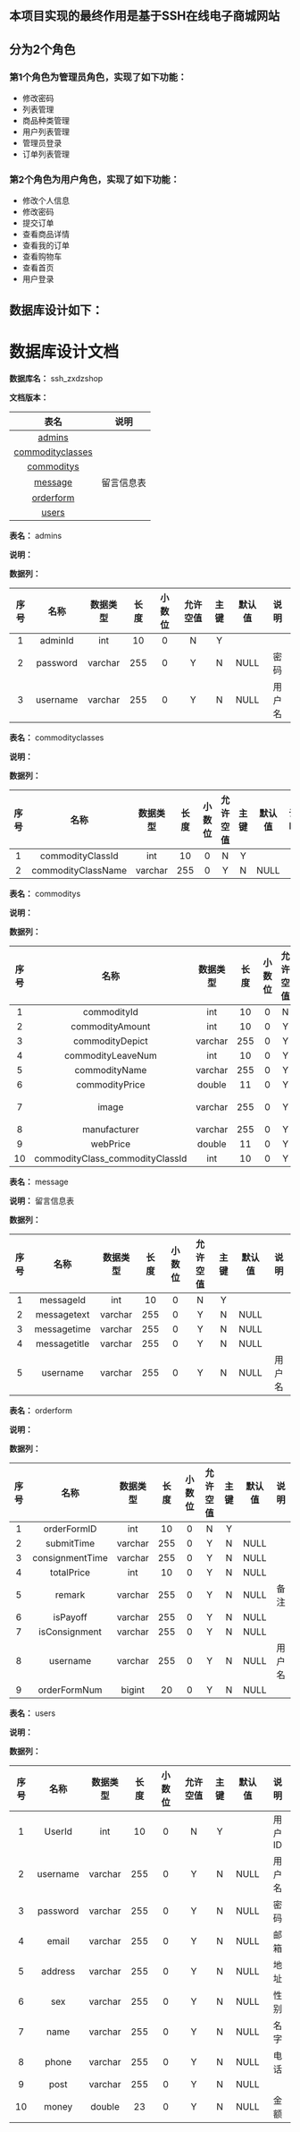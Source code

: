 ## 本项目实现的最终作用是基于SSH在线电子商城网站
## 分为2个角色
### 第1个角色为管理员角色，实现了如下功能：
 - 修改密码
 - 列表管理
 - 商品种类管理
 - 用户列表管理
 - 管理员登录
 - 订单列表管理
### 第2个角色为用户角色，实现了如下功能：
 - 修改个人信息
 - 修改密码
 - 提交订单
 - 查看商品详情
 - 查看我的订单
 - 查看购物车
 - 查看首页
 - 用户登录
## 数据库设计如下：
# 数据库设计文档

**数据库名：** ssh_zxdzshop

**文档版本：** 


| 表名                  | 说明       |
| :---: | :---: |
| [admins](#admins) |  |
| [commodityclasses](#commodityclasses) |  |
| [commoditys](#commoditys) |  |
| [message](#message) | 留言信息表 |
| [orderform](#orderform) |  |
| [users](#users) |  |

**表名：** <a id="admins">admins</a>

**说明：** 

**数据列：**

| 序号 | 名称 | 数据类型 |  长度  | 小数位 | 允许空值 | 主键 | 默认值 | 说明 |
| :---: | :---: | :---: | :---: | :---: | :---: | :---: | :---: | :---: |
|  1   | adminId |   int   | 10 |   0    |    N     |  Y   |       |   |
|  2   | password |   varchar   | 255 |   0    |    Y     |  N   |   NULL    | 密码  |
|  3   | username |   varchar   | 255 |   0    |    Y     |  N   |   NULL    | 用户名  |

**表名：** <a id="commodityclasses">commodityclasses</a>

**说明：** 

**数据列：**

| 序号 | 名称 | 数据类型 |  长度  | 小数位 | 允许空值 | 主键 | 默认值 | 说明 |
| :---: | :---: | :---: | :---: | :---: | :---: | :---: | :---: | :---: |
|  1   | commodityClassId |   int   | 10 |   0    |    N     |  Y   |       |   |
|  2   | commodityClassName |   varchar   | 255 |   0    |    Y     |  N   |   NULL    |   |

**表名：** <a id="commoditys">commoditys</a>

**说明：** 

**数据列：**

| 序号 | 名称 | 数据类型 |  长度  | 小数位 | 允许空值 | 主键 | 默认值 | 说明 |
| :---: | :---: | :---: | :---: | :---: | :---: | :---: | :---: | :---: |
|  1   | commodityId |   int   | 10 |   0    |    N     |  Y   |       |   |
|  2   | commodityAmount |   int   | 10 |   0    |    Y     |  N   |   NULL    |   |
|  3   | commodityDepict |   varchar   | 255 |   0    |    Y     |  N   |   NULL    |   |
|  4   | commodityLeaveNum |   int   | 10 |   0    |    Y     |  N   |   NULL    |   |
|  5   | commodityName |   varchar   | 255 |   0    |    Y     |  N   |   NULL    |   |
|  6   | commodityPrice |   double   | 11 |   0    |    Y     |  N   |   NULL    |   |
|  7   | image |   varchar   | 255 |   0    |    Y     |  N   |   NULL    | 图片  |
|  8   | manufacturer |   varchar   | 255 |   0    |    Y     |  N   |   NULL    |   |
|  9   | webPrice |   double   | 11 |   0    |    Y     |  N   |   NULL    |   |
|  10   | commodityClass_commodityClassId |   int   | 10 |   0    |    Y     |  N   |   NULL    |   |

**表名：** <a id="message">message</a>

**说明：** 留言信息表

**数据列：**

| 序号 | 名称 | 数据类型 |  长度  | 小数位 | 允许空值 | 主键 | 默认值 | 说明 |
| :---: | :---: | :---: | :---: | :---: | :---: | :---: | :---: | :---: |
|  1   | messageId |   int   | 10 |   0    |    N     |  Y   |       |   |
|  2   | messagetext |   varchar   | 255 |   0    |    Y     |  N   |   NULL    |   |
|  3   | messagetime |   varchar   | 255 |   0    |    Y     |  N   |   NULL    |   |
|  4   | messagetitle |   varchar   | 255 |   0    |    Y     |  N   |   NULL    |   |
|  5   | username |   varchar   | 255 |   0    |    Y     |  N   |   NULL    | 用户名  |

**表名：** <a id="orderform">orderform</a>

**说明：** 

**数据列：**

| 序号 | 名称 | 数据类型 |  长度  | 小数位 | 允许空值 | 主键 | 默认值 | 说明 |
| :---: | :---: | :---: | :---: | :---: | :---: | :---: | :---: | :---: |
|  1   | orderFormID |   int   | 10 |   0    |    N     |  Y   |       |   |
|  2   | submitTime |   varchar   | 255 |   0    |    Y     |  N   |   NULL    |   |
|  3   | consignmentTime |   varchar   | 255 |   0    |    Y     |  N   |   NULL    |   |
|  4   | totalPrice |   int   | 10 |   0    |    Y     |  N   |   NULL    |   |
|  5   | remark |   varchar   | 255 |   0    |    Y     |  N   |   NULL    | 备注  |
|  6   | isPayoff |   varchar   | 255 |   0    |    Y     |  N   |   NULL    |   |
|  7   | isConsignment |   varchar   | 255 |   0    |    Y     |  N   |   NULL    |   |
|  8   | username |   varchar   | 255 |   0    |    Y     |  N   |   NULL    | 用户名  |
|  9   | orderFormNum |   bigint   | 20 |   0    |    Y     |  N   |   NULL    |   |

**表名：** <a id="users">users</a>

**说明：** 

**数据列：**

| 序号 | 名称 | 数据类型 |  长度  | 小数位 | 允许空值 | 主键 | 默认值 | 说明 |
| :---: | :---: | :---: | :---: | :---: | :---: | :---: | :---: | :---: |
|  1   | UserId |   int   | 10 |   0    |    N     |  Y   |       | 用户ID  |
|  2   | username |   varchar   | 255 |   0    |    Y     |  N   |   NULL    | 用户名  |
|  3   | password |   varchar   | 255 |   0    |    Y     |  N   |   NULL    | 密码  |
|  4   | email |   varchar   | 255 |   0    |    Y     |  N   |   NULL    | 邮箱  |
|  5   | address |   varchar   | 255 |   0    |    Y     |  N   |   NULL    | 地址  |
|  6   | sex |   varchar   | 255 |   0    |    Y     |  N   |   NULL    | 性别  |
|  7   | name |   varchar   | 255 |   0    |    Y     |  N   |   NULL    | 名字  |
|  8   | phone |   varchar   | 255 |   0    |    Y     |  N   |   NULL    | 电话  |
|  9   | post |   varchar   | 255 |   0    |    Y     |  N   |   NULL    |   |
|  10   | money |   double   | 23 |   0    |    Y     |  N   |   NULL    | 金额  |

